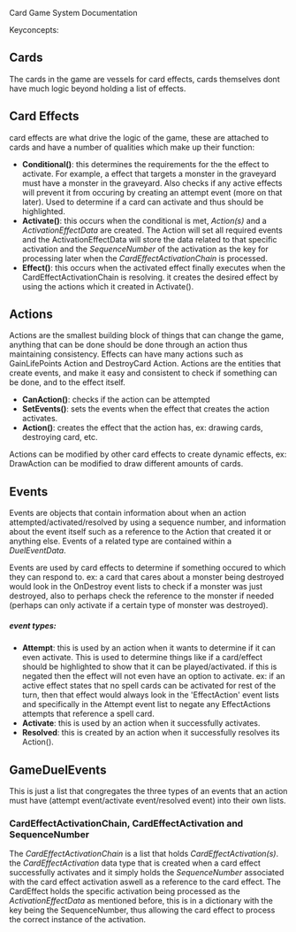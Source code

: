 Card Game System Documentation

Keyconcepts:

## Cards
The cards in the game are vessels for card effects, cards themselves dont have much logic beyond holding a list of effects.

## Card Effects
card effects are what drive the logic of the game, these are attached to cards and have a number of qualities which make up their function:
- **Conditional()**: this determines the requirements for the the effect to activate. For example, a effect that targets a monster in the graveyard must have a monster in the graveyard. Also checks if any active effects will prevent it from occuring by creating an attempt event (more on that later). Used to determine if a card can activate and thus should be highlighted.
- **Activate()**: this occurs when the conditional is met, *Action(s)* and a *ActivationEffectData* are created. The Action will set all required events and the ActivationEffectData will store the data related to that specific activation and the *SequenceNumber* of the activation as the key for processing later when the *CardEffectActivationChain* is processed.
- **Effect()**: this occurs when the activated effect finally executes when the CardEffectActivationChain is resolving. it creates the desired effect by using the actions which it created in Activate().

## Actions
Actions are the smallest building block of things that can change the game, anything that can be done should be done through an action thus maintaining consistency. Effects can have many actions such as GainLifePoints Action and DestroyCard Action. Actions are the entities that create events, and make it easy and consistent to check if something can be done, and to the effect itself.

- **CanAction()**: checks if the action can be attempted
- **SetEvents()**: sets the events when the effect that creates the action activates.
- **Action()**: creates the effect that the action has, ex: drawing cards, destroying card, etc.

Actions can be modified by other card effects to create dynamic effects, ex: DrawAction can be modified to draw different amounts of cards.

## Events
Events are objects that contain information about when an action attempted/activated/resolved by using a sequence number, and information about the event itself such as a reference to the Action that created it or anything else. Events of a related type are contained within a *DuelEventData*.

Events are used by card effects to determine if something occured to which they can respond to. ex: a card that cares about a monster being destroyed would look in the OnDestroy event lists to check if a monster was just destroyed, also to perhaps check the reference to the monster if needed (perhaps can only activate if a certain type of monster was destroyed).

##### event types:
- **Attempt**: this is used by an action when it wants to determine if it can even activate. This is used to determine things like if a card/effect should be highlighted to show that it can be played/activated. if this is negated then the effect will not even have an option to activate. ex: if an active effect states that no spell cards can be activated for rest of the turn, then that effect would always look in the 'EffectAction' event lists and specifically in the Attempt event list to negate any EffectActions attempts that reference a spell card.
- **Activate**: this is used by an action when it successfully activates.
- **Resolved**: this is created by an action when it successfully resolves its Action().

## GameDuelEvents
This is just a list that congregates the three types of an events that an action must have (attempt event/activate event/resolved event) into their own lists.

### CardEffectActivationChain, CardEffectActivation and SequenceNumber
The *CardEffectActivationChain* is a list that holds *CardEffectActivation(s)*. the *CardEffectActivation* data type that is created when a card effect successfully activates and it simply holds the *SequenceNumber* associated with the card effect activation aswell as a reference to the card effect. The CardEffect holds the specific activation being processed as the *ActivationEffectData* as mentioned before, this is in a dictionary with the key being the SequenceNumber, thus allowing the card effect to process the correct instance of the activation.
